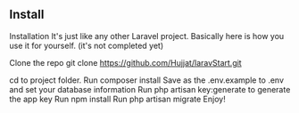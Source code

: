## Install

Installation
It's just like any other Laravel project. Basically here is how you use it for yourself. (it's not completed yet)

Clone the repo git clone https://github.com/Hujjat/laravStart.git

cd to project folder.
Run composer install
Save as the .env.example to .env and set your database information
Run php artisan key:generate to generate the app key
Run npm install
Run php artisan migrate
Enjoy!
